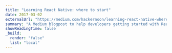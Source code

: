 ```yaml
---
title: "Learning React Native: where to start"
date: 2017-03-02
externalUrl: "https://medium.com/hackernoon/learning-react-native-where-to-start-49df64cf14a2"
summary: "A Medium blogpost to help developers getting started with React Native."
showReadingTime: false
_build:
  render: "false"
  list: "local"
---
```

